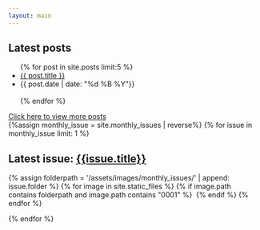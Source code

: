 ```yaml
---
layout: main
---
```


<div class="flex-container">

  <div class="latest-posts">
    <h2>Latest posts</h2>
    <ul class="post-ul">
      {% for post in site.posts limit:5 %}
          <li class="title"><a href="{{ post.url }}">{{ post.title }}</a></li>
          <li>{{ post.date | date: "%d %B %Y"}}</li>
          <br>
      {% endfor %}
    </ul>
    <a href="{{ site.url }}/posts/">Click here to view more posts</a>
  </div>

  <div class="latest-issue">
  {%assign monthly_issue = site.monthly_issues | reverse%}
  {% for issue in monthly_issue limit: 1 %}
    <h2 class="monthly-issue">Latest issue: <a href="{{issue.url}}">{{issue.title}}</a></h2>
    <div class="monthly-issue-page">
    {% assign folderpath = '/assets/images/monthly_issues/' | append: issue.folder %}
    {% for image in site.static_files %}
      {% if image.path contains folderpath and image.path contains "0001" %}
        <a href="{{issue.url}}"><img src="{{ image.path }}" alt=""></a>
      {% endif %}
    {% endfor %}
    </div>

  {% endfor %}



<!-- canva embed here -->